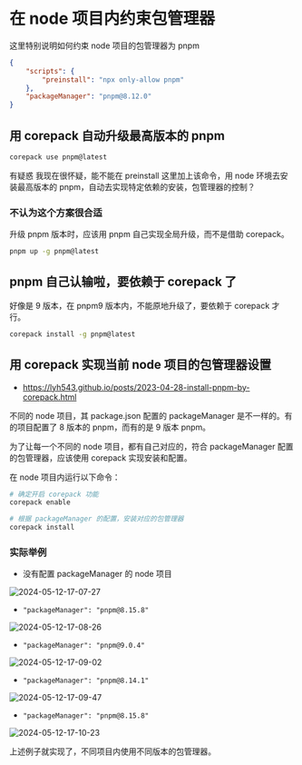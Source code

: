 # 在 node 项目内约束包管理器

这里特别说明如何约束 node 项目的包管理器为 pnpm

```json
{
	"scripts": {
		"preinstall": "npx only-allow pnpm"
	},
	"packageManager": "pnpm@8.12.0"
}
```

## 用 corepack 自动升级最高版本的 pnpm

```bash
corepack use pnpm@latest
```

有疑惑 我现在很怀疑，能不能在 preinstall 这里加上该命令，用 node 环境去安装最高版本的 pnpm，自动去实现特定依赖的安装，包管理器的控制？

### 不认为这个方案很合适

升级 pnpm 版本时，应该用 pnpm 自己实现全局升级，而不是借助 corepack。

```bash
pnpm up -g pnpm@latest
```

## pnpm 自己认输啦，要依赖于 corepack 了

好像是 9 版本，在 pnpm9 版本内，不能原地升级了，要依赖于 corepack 才行。

```bash
corepack install -g pnpm@latest
```

## 用 corepack 实现当前 node 项目的包管理器设置

- https://lyh543.github.io/posts/2023-04-28-install-pnpm-by-corepack.html

不同的 node 项目，其 package.json 配置的 packageManager 是不一样的。有的项目配置了 8 版本的 pnpm，而有的是 9 版本 pnpm。

为了让每一个不同的 node 项目，都有自己对应的，符合 packageManager 配置的包管理器，应该使用 corepack 实现安装和配置。

在 node 项目内运行以下命令：

```bash
# 确定开启 corepack 功能
corepack enable

# 根据 packageManager 的配置，安装对应的包管理器
corepack install
```

### 实际举例

- 没有配置 packageManager 的 node 项目

![2024-05-12-17-07-27](https://cdn.jsdelivr.net/gh/ruan-cat/img-store/img/2024-05-12-17-07-27.png)

- `"packageManager": "pnpm@8.15.8"`

![2024-05-12-17-08-26](https://cdn.jsdelivr.net/gh/ruan-cat/img-store/img/2024-05-12-17-08-26.png)

- `"packageManager": "pnpm@9.0.4"`

![2024-05-12-17-09-02](https://cdn.jsdelivr.net/gh/ruan-cat/img-store/img/2024-05-12-17-09-02.png)

- `"packageManager": "pnpm@8.14.1"`

![2024-05-12-17-09-47](https://cdn.jsdelivr.net/gh/ruan-cat/img-store/img/2024-05-12-17-09-47.png)

- `"packageManager": "pnpm@8.15.8"`

![2024-05-12-17-10-23](https://cdn.jsdelivr.net/gh/ruan-cat/img-store/img/2024-05-12-17-10-23.png)

上述例子就实现了，不同项目内使用不同版本的包管理器。
